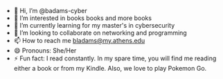 - 👋 Hi, I’m @badams-cyber
- 👀 I’m interested in books books and more books
- 🌱 I’m currently learning for my master's in cybersecurity
- 💞️ I’m looking to collaborate on networking and programming
- 📫 How to reach me bladams@my.athens.edu
- 😄 Pronouns: She/Her 
- ⚡ Fun fact: I read constantly.  In my spare time, you will find me reading either a book or from my Kindle.  Also, we love to play Pokemon Go.

<!---
badams-cyber/badams-cyber is a ✨ special ✨ repository because its `README.md` (this file) appears on your GitHub profile.
You can click the Preview link to take a look at your changes.
--->
